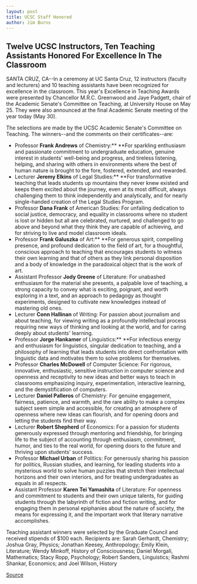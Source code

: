 ```yaml
---
layout: post
title: UCSC Staff Honored
author: Jim Burns
---
```


## Twelve UCSC Instructors, Ten Teaching Assistants Honored For Excellence In The Classroom

SANTA CRUZ, CA--In a ceremony at UC Santa Cruz, 12 instructors (faculty and lecturers) and 10 teaching assistants have been recognized for excellence in the classroom. This year's Excellence in Teaching Awards were presented by Chancellor M.R.C. Greenwood and Jaye Padgett, chair of the Academic Senate's Committee on Teaching, at University House on May 25. They were also announced at the final Academic Senate meeting of the year today (May 30).

The selections are made by the UCSC Academic Senate's Committee on Teaching. The winners--and the comments on their certificates--are:   

* Professor **Frank Andrews** of Chemistry:** **For sparkling enthusiasm and passionate commitment to undergraduate education, genuine interest in students' well-being and progress, and tireless listening, helping, and sharing with others in environments where the best of human nature is brought to the fore, fostered, extended, and rewarded.
* Lecturer **Jeremy Elkins** of Legal Studies:** **For transformative teaching that leads students up mountains they never knew existed and keeps them excited about the journey, even at its most difficult, always challenging them to think independently and analytically, and for nearly single-handed creation of the Legal Studies Program.
* Professor **Dana Frank** of American Studies: For unfailing dedication to social justice, democracy, and equality in classrooms where no student is lost or hidden but all are celebrated, nurtured, and challenged to go above and beyond what they think they are capable of achieving, and for striving to live and model classroom ideals.
* Professor **Frank Galuszka** of Art:** **For generous spirit, compelling presence, and profound dedication to the field of art, for a thoughtful, conscious approach to teaching that encourages students to witness their own learning and that of others as they link personal disposition and a body of knowledge in the paradoxical object that is the work of art.
* Assistant Professor **Jody Greene** of Literature: For unabashed enthusiasm for the material she presents, a palpable love of teaching, a strong capacity to convey what is exciting, poignant, and worth exploring in a text, and an approach to pedagogy as thought experiments, designed to cultivate new knowledges instead of mastering old ones.
* Lecturer **Conn Hallinan** of Writing: For passion about journalism and about teaching, for viewing writing as a profoundly intellectual process requiring new ways of thinking and looking at the world, and for caring deeply about students' learning.
* Professor **Jorge Hankamer** of Linguistics:** **For infectious energy and enthusiasm for linguistics, singular dedication to teaching, and a philosophy of learning that leads students into direct confrontation with linguistic data and motivates them to solve problems for themselves.
* Professor **Charles McDowell** of Computer Science: For rigorous, innovative, enthusiastic, sensitive instruction in computer science and openness and receptivity to new ideas and better ways to teach in classrooms emphasizing inquiry, experimentation, interactive learning, and the demystification of computers.
* Lecturer **Daniel Palleros** of Chemistry: For genuine engagement, fairness, patience, and warmth, and the rare ability to make a complex subject seem simple and accessible, for creating an atmosphere of openness where new ideas can flourish, and for opening doors and letting the students find their way.
* Lecturer **Robert Shepherd** of Economics: For a passion for students generously expressed through mentoring and friendship, for bringing life to the subject of accounting through enthusiasm, commitment, humor, and ties to the real world, for opening doors to the future and thriving upon students' success.
* Professor **Michael Urban** of Politics: For generously sharing his passion for politics, Russian studies, and learning, for leading students into a mysterious world to solve human puzzles that stretch their intellectual horizons and their own interiors, and for treating undergraduates as equals in all respects.
* Assistant Professor **Karen Tei Yamashita** of Literature: For openness and commitment to students and their own unique talents, for guiding students through the labyrinth of fiction and fiction writing, and for engaging them in personal epiphanies about the nature of society, the means for expressing it, and the important work that literary narrative accomplishes.

Teaching assistant winners were selected by the Graduate Council and received stipends of $100 each. Recipients are: Sarah Gerhardt, Chemistry; Joshua Gray, Physics; Jonathan Keesey, Anthropology; Emily Klein, Literature; Wendy Minkoff, History of Consciousness; Daniel Morgali, Mathematics; Stacy Ropp, Psychology; Robert Sanders, Linguistics; Rashmi Shankar, Economics; and Joel Wilson, History

[Source](http://www1.ucsc.edu/news_events/press_releases/01-02/teachers.html "Permalink to UCSC Press Release:")